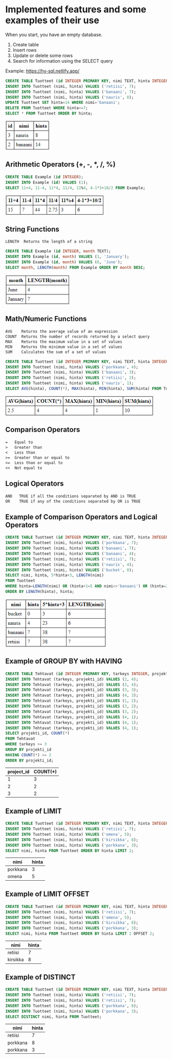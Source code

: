 # Implemented features and some examples of their use

When you start, you have an empty database.

1. Create table
2. Insert rows
3. Update or delete some rows
4. Search for information using the SELECT query

Example: <https://hy-sql.netlify.app/>

```sql
CREATE TABLE Tuotteet (id INTEGER PRIMARY KEY, nimi TEXT, hinta INTEGER);
INSERT INTO Tuotteet (nimi, hinta) VALUES ('retiisi', 7);
INSERT INTO Tuotteet (nimi, hinta) VALUES ('banaani', 7);
INSERT INTO Tuotteet (nimi, hinta) VALUES ('nauris', 8);
UPDATE Tuotteet SET hinta=14 WHERE nimi='banaani';
DELETE FROM Tuotteet WHERE hinta<=7;
SELECT * FROM Tuotteet ORDER BY hinta;
```

![pic01.png](https://github.com/hy-sql/project-info/blob/master/documents/examples/pic01.PNG)

## Arithmetic Operators (+, -, \*, /, %)

```sql
CREATE TABLE Example (id INTEGER);
INSERT INTO Example (id) VALUES (1);
SELECT 11+4, 11-4, 11*4, 11/4, 11%4, 4-1*3+10/2 FROM Example;
```

![pic02.png](https://github.com/hy-sql/project-info/blob/master/documents/examples/pic02.PNG)

## String Functions

```text
LENGTH  Returns the length of a string
```

```sql
CREATE TABLE Example (id INTEGER, month TEXT);
INSERT INTO Example (id, month) VALUES (1, 'January');
INSERT INTO Example (id, month) VALUES (6, 'June');
SELECT month, LENGTH(month) FROM Example ORDER BY month DESC;
```

![pic03.png](https://github.com/hy-sql/project-info/blob/master/documents/examples/pic03.PNG)

## Math/Numeric Functions

```text
AVG    Returns the average value of an expression
COUNT  Returns the number of records returned by a select query
MAX    Returns the maximum value in a set of values
MIN    Returns the minimum value in a set of values
SUM    Calculates the sum of a set of values
```

```sql
CREATE TABLE Tuotteet (id INTEGER PRIMARY KEY, nimi TEXT, hinta INTEGER);
INSERT INTO Tuotteet (nimi, hinta) VALUES ('porkkana', 4);
INSERT INTO Tuotteet (nimi, hinta) VALUES ('banaani', 3);
INSERT INTO Tuotteet (nimi, hinta) VALUES ('retiisi', 2);
INSERT INTO Tuotteet (nimi, hinta) VALUES ('nauris', 1);
SELECT AVG(hinta), COUNT(*), MAX(hinta), MIN(hinta), SUM(hinta) FROM Tuotteet;
```

![pic04.png](https://github.com/hy-sql/project-info/blob/master/documents/examples/pic04.PNG)

## Comparison Operators

```text
=   Equal to
>   Greater than
<   Less than
>=  Greater than or equal to
<=  Less than or equal to
<>  Not equal to
```

## Logical Operators

```text
AND   TRUE if all the conditions separated by AND is TRUE
OR    TRUE if any of the conditions separated by OR is TRUE
```

## Example of Comparison Operators and Logical Operators

```sql
CREATE TABLE Tuotteet (id INTEGER PRIMARY KEY, nimi TEXT, hinta INTEGER);
INSERT INTO Tuotteet (nimi, hinta) VALUES ('porkkana', 7);
INSERT INTO Tuotteet (nimi, hinta) VALUES ('banaani', 7);
INSERT INTO Tuotteet (nimi, hinta) VALUES ('banaani', 4);
INSERT INTO Tuotteet (nimi, hinta) VALUES ('retiisi', 7);
INSERT INTO Tuotteet (nimi, hinta) VALUES ('nauris', 4);
INSERT INTO Tuotteet (nimi, hinta) VALUES ('bucket', 0);
SELECT nimi, hinta, 5*hinta+3, LENGTH(nimi)
FROM Tuotteet
WHERE hinta=LENGTH(nimi) OR (hinta+1=5 AND nimi<>'banaani') OR (hinta=2*hinta)
ORDER BY LENGTH(hinta), hinta;
```

![pic05.png](https://github.com/hy-sql/project-info/blob/master/documents/examples/pic05.PNG)

## Example of GROUP BY with HAVING

```sql
CREATE TABLE Tehtavat (id INTEGER PRIMARY KEY, tarkeys INTEGER, projekti_id INTEGER);
INSERT INTO Tehtavat (tarkeys, projekti_id) VALUES (2, 4);
INSERT INTO Tehtavat (tarkeys, projekti_id) VALUES (3, 4);
INSERT INTO Tehtavat (tarkeys, projekti_id) VALUES (3, 3);
INSERT INTO Tehtavat (tarkeys, projekti_id) VALUES (4, 3);
INSERT INTO Tehtavat (tarkeys, projekti_id) VALUES (1, 2);
INSERT INTO Tehtavat (tarkeys, projekti_id) VALUES (3, 2);
INSERT INTO Tehtavat (tarkeys, projekti_id) VALUES (3, 2);
INSERT INTO Tehtavat (tarkeys, projekti_id) VALUES (4, 1);
INSERT INTO Tehtavat (tarkeys, projekti_id) VALUES (4, 1);
INSERT INTO Tehtavat (tarkeys, projekti_id) VALUES (4, 1);
SELECT projekti_id, COUNT(*)
FROM Tehtavat
WHERE tarkeys >= 3
GROUP BY projekti_id
HAVING COUNT(*) >= 2
ORDER BY projekti_id;
```

| project_id | COUNT(\*) |
| ---------- | --------- |
| 1          | 3         |
| 2          | 2         |
| 3          | 2         |

## Example of LIMIT

```sql
CREATE TABLE Tuotteet (id INTEGER PRIMARY KEY, nimi TEXT, hinta INTEGER);
INSERT INTO Tuotteet (nimi, hinta) VALUES ('retiisi', 7);
INSERT INTO Tuotteet (nimi, hinta) VALUES ('omena', 5);
INSERT INTO Tuotteet (nimi, hinta) VALUES ('kirsikka', 8);
INSERT INTO Tuotteet (nimi, hinta) VALUES ('porkkana', 3);
SELECT nimi, hinta FROM Tuotteet ORDER BY hinta LIMIT 2;
```

|   nimi   | hinta |
| -------- | ----- |
| porkkana | 3     |
| omena    | 5     |


## Example of LIMIT OFFSET

```sql
CREATE TABLE Tuotteet (id INTEGER PRIMARY KEY, nimi TEXT, hinta INTEGER);
INSERT INTO Tuotteet (nimi, hinta) VALUES ('retiisi', 7);
INSERT INTO Tuotteet (nimi, hinta) VALUES ('omena', 5);
INSERT INTO Tuotteet (nimi, hinta) VALUES ('kirsikka', 8);
INSERT INTO Tuotteet (nimi, hinta) VALUES ('porkkana', 3);
SELECT nimi, hinta FROM Tuotteet ORDER BY hinta LIMIT 2 OFFSET 2;
```

|   nimi   | hinta |
| -------- | ----- |
| retiisi  | 7     |
| kirsikka | 8     |

## Example of DISTINCT

```sql
CREATE TABLE Tuotteet (id INTEGER PRIMARY KEY, nimi TEXT, hinta INTEGER);
INSERT INTO Tuotteet (nimi, hinta) VALUES ('retiisi', 7);
INSERT INTO Tuotteet (nimi, hinta) VALUES ('retiisi', 7);
INSERT INTO Tuotteet (nimi, hinta) VALUES ('porkkana', 8);
INSERT INTO Tuotteet (nimi, hinta) VALUES ('porkkana', 3);
SELECT DISTINCT nimi, hinta FROM Tuotteet;
```
|   nimi   | hinta |
| -------- | ----- |
| retiisi  | 7     |
| porkkana | 8     |
| porkkana | 3     |
